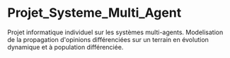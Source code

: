 # Projet_Systeme_Multi_Agent
Projet informatique individuel sur les systèmes multi-agents. Modelisation de la propagation d'opinions différenciées sur un terrain en évolution dynamique et à population différenciée.
